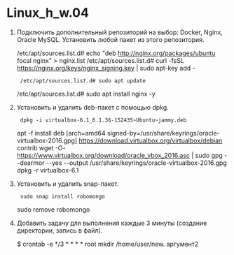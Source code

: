 # Linux_h_w.04
1. Подключить дополнительный репозиторий на выбор: Docker, Nginx, Oracle MySQL. Установить любой пакет из этого репозитория.

 	/etc/apt/sources.list.d# echo "deb http://nginx.org/packages/ubuntu focal nginx" >   nginx.list
        /etc/apt/sources.list.d# curl -fsSL https://nginx.org/keys/nginx_signing.key | sudo apt-key add -

        /etc/apt/sources.list.d# sudo apt update
	/etc/apt/sources.list.d# sudo apt install nginx -y



2. Установить и удалить deb-пакет с помощью dpkg.
  
        dpkg -i virtualbox-6.1_6.1.36-152435~Ubuntu~jammy.deb
	apt -f install
	deb [arch=amd64 signed-by=/usr/share/keyrings/oracle-virtualbox-2016.gpg] 	https://download.virtualbox.org/virtualbox/debian <mydist> contrib
	wget -O- https://www.virtualbox.org/download/oracle_vbox_2016.asc | sudo gpg --dearmor --yes --output 	/usr/share/keyrings/oracle-virtualbox-2016.gpg
	dpkg -r virtualbox-6.1

3. Установить и удалить snap-пакет.

        sudo snap install robomongo
	sudo remove robomongo

4. Добавить задачу для выполнения каждые 3 минуты (создание директории, запись в файл).
  
  	$ crontab -e
        */3 * * * * root mkdir /home/user/new. аргумент2
  

